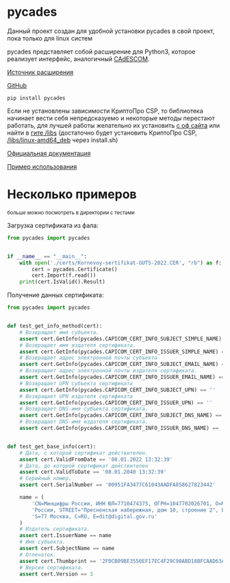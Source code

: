 # pycades

Данный проект создан для удобной установки pycades в свой проект, пока только для linux систем

pycades представляет собой расширение для Python3, которое реализует интерфейс, аналогичный [CAdESCOM](https://docs.cryptopro.ru/cades/reference/cadescom).

[Источник расширения](https://docs.cryptopro.ru/cades/pycades)

[GitHub](https://github.com/KirillOgleznev/pycades)
    
    pip install pycades

Если не установлены зависимости КриптоПро CSP, то библиотека начинает вести себя непредсказуемо и 
некоторые методы перестают работать, для лучшей работы желательно их установить [с оф сайта](https://docs.cryptopro.ru/cades/pycades/pycades-build)
или найти в [гите /libs](https://github.com/KirillOgleznev/pycades/tree/main/libs) (достаточно будет установить КриптоПро CSP, [/libs/linux-amd64_deb](https://github.com/KirillOgleznev/pycades/tree/main/libs/linux-amd64_deb) через install.sh)


[Официальная документация](https://docs.cryptopro.ru/cades/pycades)

[Пример использования](https://docs.cryptopro.ru/cades/pycades/pycades-samples)

# Несколько примеров
<sup>больше можно посмотреть в директории с тестами</sup>

Загрузка сертификата из фала:
```python
from pycades import pycades


if __name__ == "__main__":
    with open('./certs/Kornevoy-sertifikat-GUTS-2022.CER', "rb") as f:
        cert = pycades.Certificate()
        cert.Import(f.read())
    print(cert.IsValid().Result)
```
Получение данных сертификата:
```python
from pycades import pycades


def test_get_info_method(cert):
    # Возвращает имя субъекта.
    assert cert.GetInfo(pycades.CAPICOM_CERT_INFO_SUBJECT_SIMPLE_NAME) == 'Минцифры России'
    # Возвращает имя издателя сертификата.
    assert cert.GetInfo(pycades.CAPICOM_CERT_INFO_ISSUER_SIMPLE_NAME) == 'Минцифры России'
    # Возвращает адрес электронной почты субъекта
    assert cert.GetInfo(pycades.CAPICOM_CERT_INFO_SUBJECT_EMAIL_NAME) == 'dit@digital.gov.ru'
    # Возвращает адрес электронной почты издателя сертификата.
    assert cert.GetInfo(pycades.CAPICOM_CERT_INFO_ISSUER_EMAIL_NAME) == 'dit@digital.gov.ru'
    # Возвращает UPN субъекта сертификата
    assert cert.GetInfo(pycades.CAPICOM_CERT_INFO_SUBJECT_UPN) == ''
    # Возвращает UPN издателя сертификата
    assert cert.GetInfo(pycades.CAPICOM_CERT_INFO_ISSUER_UPN) == ''
    # Возвращает DNS-имя субъекта сертификата. .
    assert cert.GetInfo(pycades.CAPICOM_CERT_INFO_SUBJECT_DNS_NAME) == 'Минцифры России'
    # Возвращает DNS-имя издателя сертификата.
    assert cert.GetInfo(pycades.CAPICOM_CERT_INFO_ISSUER_DNS_NAME) == 'Минцифры России'


def test_get_base_info(cert):
    # Дата, с которой сертификат действителен.
    assert cert.ValidFromDate == '08.01.2022 13:32:39'
    # Дата, до которой сертификат действителен
    assert cert.ValidToDate == '08.01.2040 13:32:39'
    # Серийный номер.
    assert cert.SerialNumber == '00951FA3477C61043AADFA858627823442'

    name = (
        'CN=Минцифры России, ИНН ЮЛ=7710474375, ОГРН=1047702026701, O=Минцифры '
        'России, STREET="Пресненская набережная, дом 10, строение 2", L=г. Москва, '
        'S=77 Москва, C=RU, E=dit@digital.gov.ru'
    )
    # Издатель сертификата.
    assert cert.IssuerName == name
    # Имя субъекта.
    assert cert.SubjectName == name
    # Отпечаток.
    assert cert.Thumbprint == '2F0CB09BE3550EF17EC4F29C90ABD18BFCAAD63A'
    # Версия сертификата.
    assert cert.Version == 3

```